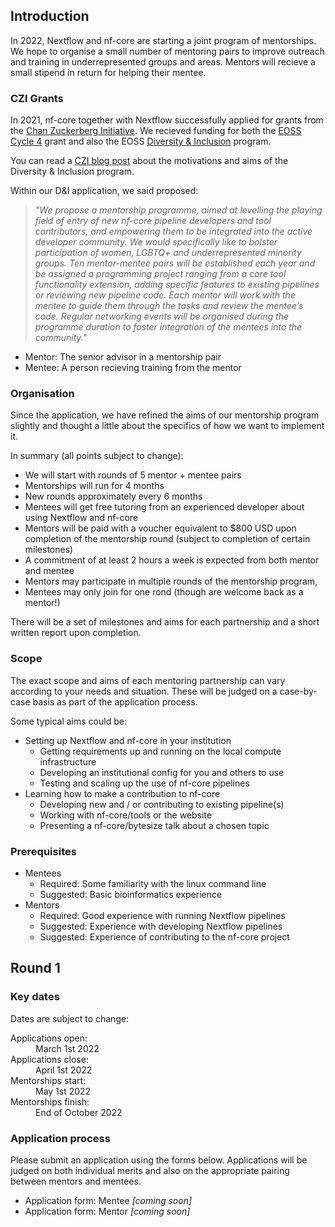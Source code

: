 ## Introduction

In 2022, Nextflow and nf-core are starting a joint program of mentorships.
We hope to organise a small number of mentoring pairs to improve outreach and training in underrepresented groups and areas.
Mentors will recieve a small stipend in return for helping their mentee.

### CZI Grants

In 2021, nf-core together with Nextflow successfully applied for grants from the
[Chan Zuckerberg Initiative](https://chanzuckerberg.com/).
We recieved funding for both the [EOSS Cycle 4](https://chanzuckerberg.com/eoss/proposals/nextflow-and-nf-core-reproducible-workflows-for-the-scientific-community-cycle-4/) grant and also the EOSS [Diversity & Inclusion](https://chanzuckerberg.com/eoss/proposals/nextflow-and-nf-core/) program.

You can read a [CZI blog post](https://cziscience.medium.com/advancing-diversity-and-inclusion-in-scientific-open-source-eaabe6a5488b) about the motivations and aims of the Diversity & Inclusion program.

Within our D&I application, we said proposed:

> _"We propose a mentorship programme, aimed at levelling the playing field of entry of new nf-core pipeline developers and tool contributors, and empowering them to be integrated into the active developer community. We would specifically like to bolster participation of women, LGBTQ+ and underrepresented minority groups. Ten mentor-mentee pairs will be established each year and be assigned a programming project ranging from a core tool functionality extension, adding specific features to existing pipelines or reviewing new pipeline code. Each mentor will work with the mentee to guide them through the tasks and review the mentee’s code. Regular networking events will be organised during the programme duration to foster integration of the mentees into the community."_

- Mentor: The senior advisor in a mentorship pair
- Mentee: A person recieving training from the mentor

### Organisation

Since the application, we have refined the aims of our mentorship program slightly and thought a little about the specifics of how we want to implement it.

In summary (all points subject to change):

- We will start with rounds of 5 mentor + mentee pairs
- Mentorships will run for 4 months
- New rounds approximately every 6 months
- Mentees will get free tutoring from an experienced developer about using Nextflow and nf-core
- Mentors will be paid with a voucher equivalent to $800 USD upon completion of the mentorship round (subject to completion of certain milestones)
- A commitment of at least 2 hours a week is expected from both mentor and mentee
- Mentors may participate in multiple rounds of the mentorship program,
- Mentees may only join for one rond (though are welcome back as a mentor!)

There will be a set of milestones and aims for each partnership and a short written report upon completion.

### Scope

The exact scope and aims of each mentoring partnership can vary according to your needs and situation.
These will be judged on a case-by-case basis as part of the application process.

Some typical aims could be:

- Setting up Nextflow and nf-core in your institution
  - Getting requirements up and running on the local compute infrastructure
  - Developing an institutional config for you and others to use
  - Testing and scaling up the use of nf-core pipelines
- Learning how to make a contribution to nf-core
  - Developing new and / or contributing to existing pipeline(s)
  - Working with nf-core/tools or the website
  - Presenting a nf-core/bytesize talk about a chosen topic

### Prerequisites

- Mentees
  - Required: Some familiarity with the linux command line
  - Suggested: Basic bioinformatics experience
- Mentors
  - Required: Good experience with running Nextflow pipelines
  - Suggested: Experience with developing Nextflow pipelines
  - Suggested: Experience of contributing to the nf-core project

## Round 1

### Key dates

Dates are subject to change:

<dl class="row">
  <dt class="col-md-3 text-md-end">Applications open:</dt>
  <dd class="col-md-9">March 1st 2022</dd>
  <dt class="col-md-3 text-md-end">Applications close:</dt>
  <dd class="col-md-9">April 1st 2022</dd>
  <dt class="col-md-3 text-md-end">Mentorships start:</dt>
  <dd class="col-md-9">May 1st 2022</dd>
  <dt class="col-md-3 text-md-end">Mentorships finish:</dt>
  <dd class="col-md-9">End of October 2022</dd>
</dl>

### Application process

Please submit an application using the forms below.
Applications will be judged on both individual merits and also on the appropriate pairing between mentors and mentees.

- Application form: Mentee _[coming soon]_
- Application form: Mentor _[coming soon]_
